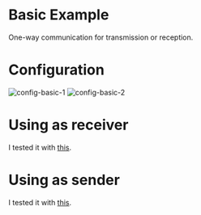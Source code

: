 # Basic Example
One-way communication for transmission or reception.   

# Configuration   

![config-basic-1](https://user-images.githubusercontent.com/6020549/158706278-a9e4515c-d983-4111-b094-6c1f81c91d9a.jpg)
![config-basic-2](https://github.com/nopnop2002/esp-idf-cc1101/assets/6020549/975098ad-1c69-450c-abd6-82f9de8f779b)

# Using as receiver   
I tested it with [this](https://github.com/nopnop2002/esp-idf-cc1101/tree/main/ArduinoCode/CC1101_transmitte).   

# Using as sender   
I tested it with [this](https://github.com/nopnop2002/esp-idf-cc1101/tree/main/ArduinoCode/CC1101_receive).   


